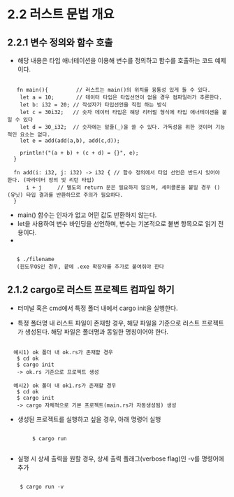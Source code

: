 2.2 러스트 문법 개요
==

2.2.1 변수 정의와 함수 호출
---
 - 해당 내용은 타입 애너테이션을 이용해 변수를 정의하고 함수를 호출하는 코드 예제이다.
<pre><code>
   fn main(){         // 러스트는 main()의 위치를 융통성 있게 둘 수 있다.
    let a = 10;       // 데이터 타입은 타입선언이 없을 경우 컴파일러가 추론한다.
    let b: i32 = 20; // 작성자가 타입선언을 직접 하는 방식
    let c = 30i32;   // 숫자 데이터 타입은 해당 리터럴 형식에 타입 애너테이션을 붙일 수 있다
    let d = 30_i32;  // 숫자에는 밑줄(_)을 쓸 수 있다. 가독성을 위한 것이며 기능적인 요소는 없다.
    let e = add(add(a,b), add(c,d));

    println!("(a + b) + (c + d) = {}", e);
  }

  fn add(i: i32, j: i32) -> i32 { // 함수 정의에서 타입 선언은 반드시 있어야 한다. (파라미터 정의 및 리턴 타입)
      i + j     // 별도의 return 문은 필요하지 않으며, 세미콜론을 붙일 경우 ()(유닛) 타입 결과를 반환하므로 주의가 필요하다.
  }
</code></pre>
 - main() 함수는 인자가 없고 어떤 값도 반환하지 않는다.
 - let을 사용하여 변수 바인딩을 선언하며, 변수는 기본적으로 불변 항목으로 읽기 전용이다.
 - 
 <pre><code>
   $ ./filename 
   (윈도우OS인 경우, 끝에 .exe 확장자를 추가로 붙여줘야 한다
</code></pre>
2.1.2 cargo로 러스트 프로젝트 컴파일 하기
---
 - 터미널 혹은 cmd에서 특정 폴더 내에서 cargo init을 실행한다.
 * 특정 폴더명 내 러스트 파일이 존재할 경우, 해당 파일을 기준으로 러스트 프로젝트가 생성된다.
   해당 파일은 폴더명과 동일한 명칭이어야 한다.
 <pre><code>
  예시1) ok 폴더 내 ok.rs가 존재할 경우
   $ cd ok
   $ cargo init
   -> ok.rs 기준으로 프로젝트 생성
 
  예시2) ok 폴더 내 ok1.rs가 존재할 경우
   $ cd ok
   $ cargo init
   -> cargo 자체적으로 기본 프로젝트(main.rs가 자동생성됨) 생성
</code></pre>
 - 생성된 프로젝트를 실행하고 싶을 경우, 아래 명령어 실행
 <pre><code>
        $ cargo run
 </code></pre>
 - 실행 시 상세 출력을 원할 경우, 상세 출력 플래그(verbose flag)인 -v를 명령어에 추가
 <pre><code>
    $ cargo run -v
 </code></pre>
 
